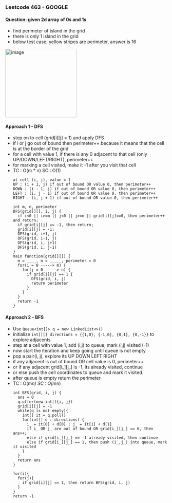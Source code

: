 ### Leetcode 463 - GOOGLE
#### Question: given 2d array of 0s and 1s
- find perimeter of island in the grid
- there is only 1 island in the grid
- below test case, yellow stripes are perimeter, answer is 16
<img width="221" height="213" alt="image" src="https://github.com/user-attachments/assets/8364cb36-a042-4453-9f24-9fb0ae442d63" />

#### Approach 1 - DFS
- step on to cell (grid[i][j] = 1) and apply DFS
- if i or j go out of bound then perimeter++ because it means that the cell is at the border of the grid
- for a cell with value 1, if there is any 0 adjacent to that cell (only UP/DOWN/LEFT/RIGHT), perimeter++
- for marking a cell visited, make it -1 after you visit that cell
- TC : O(m * n) SC : O(1)
  ```
  at cell (i, j), value = 1
  UP : (i + 1, j) if out of bound OR value 0, then perimeter++
  DOWN : (i - 1, j) if out of bound OR value 0, then perimeter++
  LEFT : (i, j - 1) if out of bound OR value 0, then perimeter++
  RIGHT : (i, j + 1) if out of bound OR value 0, then perimeter++
  ```
  ```
  int m, n, perimeter
  DFS(grid[][], i, j) {
    if i<0 || i>=m || j<0 || j>=n || grid[i][j]==0, then perimeter++ and return;
    if grid[i][j] == -1, then return;
    grid[i][j] = -1;
    DFS(grid, i+1, j)
    DFS(grid, i-1, j)
    DFS(grid, i, j+1)
    DFS(grid, i, j-1)
  }
  main function(grid[][]) {
    m = ____, n = _____, perimeter = 0
    for(i = 0 -----> m) {
      for(j = 0 -----> n) {
        if grid[i][j] == 1 {
          DFS(grid, i, j)
          return perimeter
        }
      }
    }
    return -1
  }
  ```
#### Approach 2 - BFS
- Use `Queue<int[]> q = new LinkedList<>()`
- initialize `int[][] directions = {{1,0}, {-1,0}, {0,1}, {0,-1}}` to explore adjacents
- step at a cell with value 1, add (i,j) to queue, mark (i,j) visited (-1)
- now start the iteration and keep going until queue is not empty
- pop a pair(i, j), explore its UP DOWN LEFT RIGHT
- if any adjacent is out of bound OR cell value is 0, perimeter++
- or if any adjacent grid[i_][j_] is -1, its already visited, continue
- or else push the cell coordinates to queue and mark it visited.
- after queue is empty return the perimeter
- TC : O(m*n) SC : O(m*n)
  ```
  int BFS(grid, i, j) {
    ans = 0
    q.offer(new int[]{i, j})
    grid[i][j] = -1
    while(q is not empty){
      int[] it = q.poll()
      for(int[] d : directions) {
        i_ = it[0] + d[0] ; j_ = it[1] + d[1]
        if i_ OR j_ are out of bound OR grid[i_][j_] == 0, then ans++;
        else if grid[i_][j_] == -1 already visited, then continue
        else if grid[i_][j_] == 1, then push (i_,j_) into queue, mark it visited 
      }
    }
    return ans
  }

  for(i){
    for(j){
      if grid[i][j] == 1, then return BFS(grid, i, j)
    }
  }
  return -1
  ```
